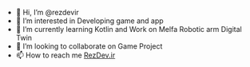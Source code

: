 - 👋 Hi, I’m @rezdevir
- 👀 I’m interested in Developing game and app
- 🌱 I’m currently learning Kotlin and Work on Melfa Robotic arm Digital Twin
- 💞️ I’m looking to collaborate on Game Project
- 📫 How to reach me <a href="https://www.RezDev.ir">RezDev.ir</a>

<!---
rezdevir/rezdevir is a ✨ special ✨ repository because its `README.md` (this file) appears on your GitHub profile.
You can click the Preview link to take a look at your changes.
--->
